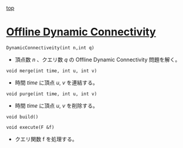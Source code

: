 [top](../README.md)

# [Offline Dynamic Connectivity](./odc.hpp)

`DynamicConnectiveity(int n,int q)`
- 頂点数 $n$ 、クエリ数 $q$ の Offline Dynamic Connectivity 問題を解く。

`void merge(int time, int u, int v)`
- 時間 $time$ に頂点 $u$, $v$ を連結する。

`void purge(int time, int u, int v)`
- 時間 $time$ に頂点 $u$, $v$ を削除する。

`void build()`

`void execute(F &f)`
- クエリ関数 f を処理する。
